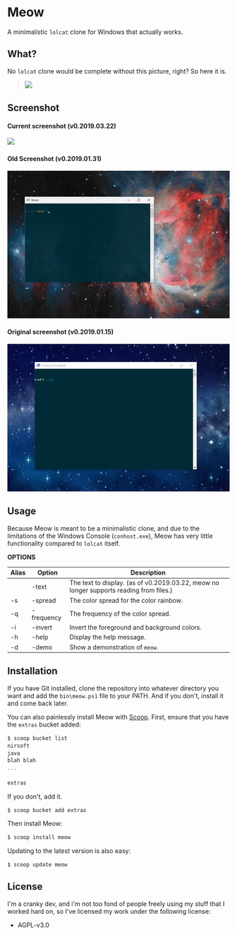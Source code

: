 # Meow
A minimalistic `lolcat` clone for Windows that actually works.

## What?
No `lolcat` clone would be complete without this picture, right? So here it is.

> ![](http://i3.photobucket.com/albums/y83/SpaceGirl3900/LOLCat-Rainbow.jpg)

## Screenshot
#### Current screenshot (v0.2019.03.22)
![](https://lptstr.github.io/lptstr-images/screenshots/projects/meow/0.2019.03.22.jpg)

#### Old Screenshot (v0.2019.01.31)
![](https://github.com/kiedtl/meow/raw/master/img/screenshot-new.gif)

#### Original screenshot (v0.2019.01.15)
![](https://github.com/kiedtl/meow/raw/master/img/screenshot.gif)

## Usage
Because Meow is meant to be a minimalistic clone, and due to the limitations of the Windows Console (`conhost.exe`), Meow has very little functionality compared to `lolcat` itself.

**OPTIONS**

| Alias | Option         | Description                                                                                 |
|-------|----------------|---------------------------------------------------------------------------------------------|
|       |  -text         |  The text to display. (as of v0.2019.03.22, meow no longer supports reading from files.)    |
|  -s   |  -spread       |  The color spread for the color rainbow.                                                    |
|  -q   |  -frequency    |  The frequency of the color spread.                                                         |
|  -i   |  -invert       |  Invert the foreground and background colors.                                               |
|  -h   |  -help         |  Display the help message.                                                                  |
|  -d   |  -demo         |  Show a demonstration of `meow`.                                                            |
  

## Installation

If you have Git installed, clone the repository into whatever directory you want and add the `bin\meow.ps1` file to your PATH. And if you don't, install it and come back later.

You can also painlessly install Meow with [Scoop](https://scoop.sh).
First, ensure that you have the `extras` bucket added:
```powershell
$ scoop bucket list
nirsoft
java
blah blah
...

extras
```

If you don't, add it.
```
$ scoop bucket add extras
```

Then install Meow:
```powershell
$ scoop install meow
```

Updating to the latest version is also easy:
```powershell
$ scoop update meow 
```

## License
I'm a cranky dev, and i'm not too fond of people freely using my stuff that I worked hard on, so I've licensed my work under the following license:
- AGPL-v3.0


